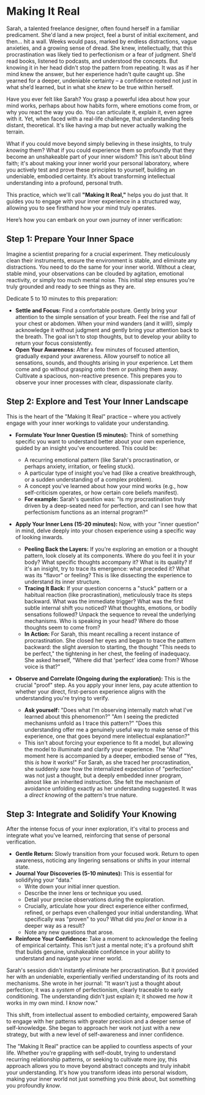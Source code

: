 # Making It Real

Sarah, a talented freelance designer, often found herself in a familiar predicament. She'd land a new project, feel a burst of initial excitement, and then… hit a wall. Weeks would pass, marked by endless distractions, vague anxieties, and a growing sense of dread. She knew, intellectually, that this procrastination was likely tied to perfectionism or a fear of judgment. She’d read books, listened to podcasts, and understood the concepts. But knowing it in her head didn't stop the pattern from repeating. It was as if her mind knew the answer, but her experience hadn't quite caught up. She yearned for a deeper, undeniable certainty – a confidence rooted not just in what she’d learned, but in what she *knew* to be true within herself.

Have you ever felt like Sarah? You grasp a powerful idea about how your mind works, perhaps about how habits form, where emotions come from, or why you react the way you do. You can articulate it, explain it, even agree with it. Yet, when faced with a real-life challenge, that understanding feels distant, theoretical. It's like having a map but never actually walking the terrain.

What if you could move beyond simply believing in these insights, to truly *knowing* them? What if you could experience them so profoundly that they become an unshakeable part of your inner wisdom? This isn't about blind faith; it's about making your inner world your personal laboratory, where you actively test and prove these principles to yourself, building an undeniable, embodied certainty. It’s about transforming intellectual understanding into a profound, personal truth.

This practice, which we'll call **"Making It Real,"** helps you do just that. It guides you to engage with your inner experience in a structured way, allowing you to see firsthand how your mind truly operates.

Here’s how you can embark on your own journey of inner verification:

## **Step 1: Prepare Your Inner Space**

Imagine a scientist preparing for a crucial experiment. They meticulously clean their instruments, ensure the environment is stable, and eliminate any distractions. You need to do the same for your inner world. Without a clear, stable mind, your observations can be clouded by agitation, emotional reactivity, or simply too much mental noise. This initial step ensures you're truly grounded and ready to see things as they are.

Dedicate 5 to 10 minutes to this preparation:

*   **Settle and Focus:** Find a comfortable posture. Gently bring your attention to the simple sensation of your breath. Feel the rise and fall of your chest or abdomen. When your mind wanders (and it will!), simply acknowledge it without judgment and gently bring your attention back to the breath. The goal isn't to stop thoughts, but to develop your ability to return your focus consistently.
*   **Open Your Awareness:** After a few minutes of focused attention, gradually expand your awareness. Allow yourself to notice all sensations, sounds, and thoughts arising in your experience. Let them come and go without grasping onto them or pushing them away. Cultivate a spacious, non-reactive presence. This prepares you to observe your inner processes with clear, dispassionate clarity.

## **Step 2: Explore and Test Your Inner Landscape**

This is the heart of the "Making It Real" practice – where you actively engage with your inner workings to validate your understanding.

*   **Formulate Your Inner Question (5 minutes):**
    Think of something specific you want to understand better about your own experience, guided by an insight you've encountered. This could be:
    *   A recurring emotional pattern (like Sarah's procrastination, or perhaps anxiety, irritation, or feeling stuck).
    *   A particular type of insight you've had (like a creative breakthrough, or a sudden understanding of a complex problem).
    *   A concept you've learned about how your mind works (e.g., how self-criticism operates, or how certain core beliefs manifest).
    *   **For example:** Sarah's question was: "Is my procrastination truly driven by a deep-seated need for perfection, and can I see how that perfectionism functions as an internal program?"

*   **Apply Your Inner Lens (15-20 minutes):**
    Now, with your "inner question" in mind, delve deeply into your chosen experience using a specific way of looking inwards.
    *   **Peeling Back the Layers:** If you're exploring an emotion or a thought pattern, look closely at its components. Where do you feel it in your body? What specific thoughts accompany it? What is its quality? If it's an insight, try to trace its emergence: what preceded it? What was its "flavor" or feeling? This is like dissecting the experience to understand its inner structure.
    *   **Tracing It Back:** If your question concerns a "stuck" pattern or a habitual reaction (like procrastination), meticulously trace its steps backward. What was the immediate trigger? What was the first subtle internal shift you noticed? What thoughts, emotions, or bodily sensations followed? Unpack the sequence to reveal the underlying mechanisms. Who is speaking in your head? Where do those thoughts seem to come from?
    *   **In Action:** For Sarah, this meant recalling a recent instance of procrastination. She closed her eyes and began to trace the pattern backward: the slight aversion to starting, the thought "This needs to be perfect," the tightening in her chest, the feeling of inadequacy. She asked herself, "Where did that 'perfect' idea come from? Whose voice is that?"

*   **Observe and Correlate (Ongoing during the exploration):**
    This is the crucial "proof" step. As you apply your inner lens, pay acute attention to whether your direct, first-person experience aligns with the understanding you're trying to verify.
    *   **Ask yourself:** "Does what I'm observing internally match what I've learned about this phenomenon?" "Am I seeing the predicted mechanisms unfold as I trace this pattern?" "Does this understanding offer me a genuinely useful way to make sense of this experience, one that goes beyond mere intellectual explanation?"
    *   This isn't about forcing your experience to fit a model, but allowing the model to illuminate and clarify your experience. The "Aha!" moment here is accompanied by a deeper, embodied sense of "Yes, this *is* how it works!" For Sarah, as she traced her procrastination, she suddenly *saw* how the internalized expectation of "perfection" was not just a thought, but a deeply embedded inner program, almost like an inherited instruction. She felt the mechanism of avoidance unfolding exactly as her understanding suggested. It was a *direct knowing* of the pattern's true nature.

## **Step 3: Integrate and Solidify Your Knowing**

After the intense focus of your inner exploration, it's vital to process and integrate what you've learned, reinforcing that sense of personal verification.

*   **Gentle Return:** Slowly transition from your focused work. Return to open awareness, noticing any lingering sensations or shifts in your internal state.
*   **Journal Your Discoveries (5-10 minutes):** This is essential for solidifying your "data."
    *   Write down your initial inner question.
    *   Describe the inner lens or technique you used.
    *   Detail your precise observations during the exploration.
    *   Crucially, articulate how your direct experience either confirmed, refined, or perhaps even challenged your initial understanding. What specifically was "proven" to you? What did you *feel* or *know* in a deeper way as a result?
    *   Note any new questions that arose.
*   **Reinforce Your Confidence:** Take a moment to acknowledge the feeling of empirical certainty. This isn't just a mental note; it's a profound shift that builds genuine, unshakeable confidence in your ability to understand and navigate your inner world.

Sarah's session didn't instantly eliminate her procrastination. But it provided her with an undeniable, experientially verified understanding of its roots and mechanisms. She wrote in her journal: "It wasn't just a thought about perfection; it was a *system* of perfectionism, clearly traceable to early conditioning. The understanding didn't just explain it; it showed me *how* it works in my own mind. I *know* now."

This shift, from intellectual assent to embodied certainty, empowered Sarah to engage with her patterns with greater precision and a deeper sense of self-knowledge. She began to approach her work not just with a new strategy, but with a new level of self-awareness and inner confidence.

The "Making It Real" practice can be applied to countless aspects of your life. Whether you're grappling with self-doubt, trying to understand recurring relationship patterns, or seeking to cultivate more joy, this approach allows you to move beyond abstract concepts and truly inhabit your understanding. It's how you transform ideas into personal wisdom, making your inner world not just something you think about, but something you profoundly *know*.